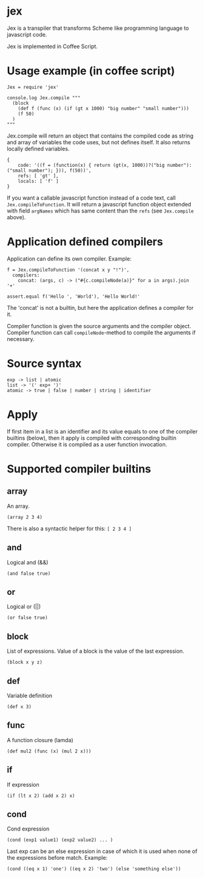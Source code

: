 jex
===

Jex is a transpiler that transforms Scheme like programming language to javascript code.

Jex is implemented in Coffee Script.

Usage example (in coffee script)
================================

    Jex = require 'jex'

    console.log Jex.compile """
      (block
        (def f (func (x) (if (gt x 1000) "big number" "small number")))
        (f 50)
      )
    """

Jex.compile will return an object that contains the compiled code as string and array of variables
the code uses, but not defines itself. It also returns locally defined variables.

    { 
        code: '((f = (function(x) { return (gt(x, 1000))?("big number"):("small number"); })), f(50))',
        refs: [ 'gt' ],
        locals: [ 'f' ] 
    }

If you want a callable javascript function instead of a code text, call `Jex.compileToFunction`. It
will return a javascript function object extended with field `argNames` which has same content
than the `refs` (see `Jex.compile` above).

Application defined compilers
=============================
Application can define its own compiler. Example:

    f = Jex.compileToFunction '(concat x y "!")',
      compilers:
        concat: (args, c) -> ("#{c.compileNode(a)}" for a in args).join '+'

    assert.equal f('Hello ', 'World'), 'Hello World!'

The 'concat' is not a builtin, but here the application defines a compiler for it. 

Compiler function is given the source arguments and the compiler object. Compiler 
function can call `compileNode`-method to compile the arguments if necessary.

Source syntax
=============

    exp -> list | atomic
    list -> '(' exp+ ')'
    atomic -> true | false | number | string | identifier

Apply
=====
If first item in a list is an identifier and its value equals to one of the compiler 
builtins (below), then it apply is compiled with corresponding builtin compiler. 
Otherwise it is compiled as a user function invocation.

Supported compiler builtins
===========================

array
----- 
An array. 

    (array 2 3 4)

There is also a syntactic helper for this: `[ 2 3 4 ]`

and
---
Logical and (&&)

    (and false true)

or
---
Logical or (||)

    (or false true)

block
-----
List of expressions. Value of a block is the value of the last expression.

    (block x y z)

def
---
Variable definition

    (def x 3)

func
----
A function closure (lamda)

    (def mul2 (func (x) (mul 2 x)))

if
---
If expression

    (if (lt x 2) (add x 2) x)


cond
---
Cond expression

    (cond (exp1 value1) (exp2 value2) ... )

Last exp can be an else expression in case of which it is used when
none of the expressions before match. Example:

    (cond ((eq x 1) 'one') ((eq x 2) 'two') (else 'something else'))


 